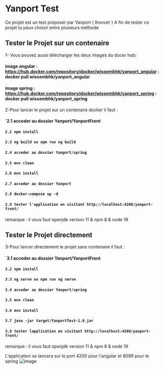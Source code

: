 # Yanport Test

Ce projet est un test proposer par Yanport ( Ihoover )
A fin de tester ce projet tu peux choisir entre plusieurs méthode

## Tester le Projet sur un contenaire

1- Vous pouvez aussi télécharger les deux images du docer hub:
 #### image angular : https://hub.docker.com/repository/docker/wissembhk/yanport_angular : docker pull wissembhk/yanport_angular
 #### image spring : https://hub.docker.com/repository/docker/wissembhk/yanport_spring : docker pull wissembhk/yanport_spring

2-Pour lancer le projet sur un contenaire docker il faut  :

#### `2.1 acceder au dossier Yanport/YanportFront
#### `2.2 npm install`
#### `2.3 ng build ou npm run ng build`
#### `2.4 acceder au dossier Yanport/spring`
#### `2.5 mvn clean`
#### `2.6 mvn install`
#### `2.7 acceder au dossier Yanport`
#### `2.8 docker-compose up -d `
#### `2.9 tester l'application en visitant http://localhost:4200/yanport-front/`
remarque : il vous faut openjdk version 11 & npm 8 & node 19

## Tester le Projet directement

3-Pour lancer directement le projet sans contenaire il faut : 

#### `3.1 acceder au dossier Yanport/YanportFront
#### `3.2 npm install`
#### `3.3 ng serve ou npm run ng serve`
#### `3.4 acceder au dossier Yanport/spring`
#### `3.5 mvn clean`
#### `3.6 mvn install`
#### `3.7 java -jar target/YanportTest-1.0.jar`
#### `3.8 tester lapplication en visitant http://localhost:4200/yanport-front/`
remarque : il vous faut openjdk version 11 & npm 8 & node 19


 L'application se lancera sur le port 4200 pour l'angular et 8089 pour le spring
![image](https://user-images.githubusercontent.com/58009610/202931669-3cd9f7dc-d710-4514-8133-ce0af3726c27.png)
